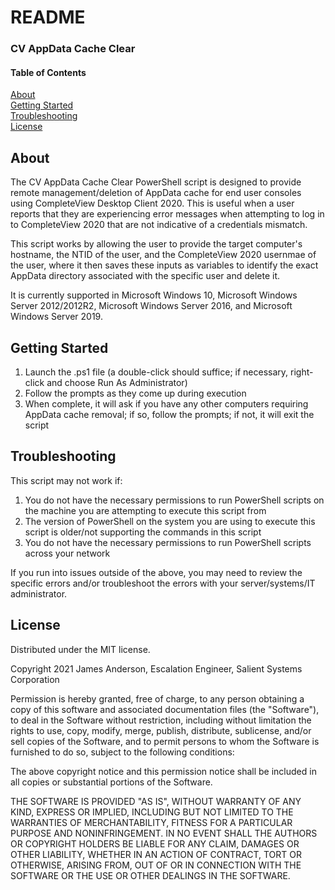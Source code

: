 # README
### CV AppData Cache Clear

#### Table of Contents

[About](#about)  
[Getting Started](#getting-started)  
[Troubleshooting](#troubleshooting)  
[License](#license)

## About

The CV AppData Cache Clear PowerShell script is designed to provide remote management/deletion of AppData cache for end user consoles using CompleteView Desktop Client 2020. This is useful when a user reports that they are experiencing error messages when attempting to log in to CompleteView 2020 that are not indicative of a credentials mismatch.

This script works by allowing the user to provide the target computer's hostname, the NTID of the user, and the CompleteView 2020 usernmae of the user, where it then saves these inputs as variables to identify the exact AppData directory associated with the specific user and delete it.

It is currently supported in Microsoft Windows 10, Microsoft Windows Server 2012/2012R2, Microsoft Windows Server 2016, and Microsoft Windows Server 2019.

## Getting Started

1. Launch the .ps1 file (a double-click should suffice; if necessary, right-click and choose Run As Administrator)
2. Follow the prompts as they come up during execution
3. When complete, it will ask if you have any other computers requiring AppData cache removal; if so, follow the prompts; if not, it will exit the script

## Troubleshooting

This script may not work if:

1. You do not have the necessary permissions to run PowerShell scripts on the machine you are attempting to execute this script from
2. The version of PowerShell on the system you are using to execute this script is older/not supporting the commands in this script
3. You do not have the necessary permissions to run PowerShell scripts across your network

If you run into issues outside of the above, you may need to review the specific errors and/or troubleshoot the errors with your server/systems/IT administrator.

## License

Distributed under the MIT license.

Copyright 2021 James Anderson, Escalation Engineer, Salient Systems Corporation

Permission is hereby granted, free of charge, to any person obtaining a copy of this software and associated documentation files (the "Software"), to deal in the Software without restriction, including without limitation the rights to use, copy, modify, merge, publish, distribute, sublicense, and/or sell copies of the Software, and to permit persons to whom the Software is furnished to do so, subject to the following conditions:

The above copyright notice and this permission notice shall be included in all copies or substantial portions of the Software.

THE SOFTWARE IS PROVIDED "AS IS", WITHOUT WARRANTY OF ANY KIND, EXPRESS OR IMPLIED, INCLUDING BUT NOT LIMITED TO THE WARRANTIES OF MERCHANTABILITY, FITNESS FOR A PARTICULAR PURPOSE AND NONINFRINGEMENT. IN NO EVENT SHALL THE AUTHORS OR COPYRIGHT HOLDERS BE LIABLE FOR ANY CLAIM, DAMAGES OR OTHER LIABILITY, WHETHER IN AN ACTION OF CONTRACT, TORT OR OTHERWISE, ARISING FROM, OUT OF OR IN CONNECTION WITH THE SOFTWARE OR THE USE OR OTHER DEALINGS IN THE SOFTWARE.

